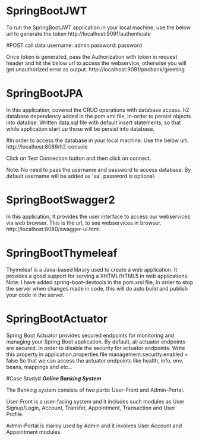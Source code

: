 # SpringBootJWT
To run the SpringBootJWT application in your local machine, use the below url to generate the token
http://localhost:9091/authenticate

#POST call data
username: admin 
password: password

Once token is generated, pass the Authorization with token in request header and hit the below url to access the webservice, otherwise you will get unauthorized error as output.
http://localhost:9091/pncbank/greeting

# SpringBootJPA
In this application, covered the CRUD operations with database access.
h2 database dependency added in the pom.xml file, in-order to persist objects into databse.
Written data.sql file with default insert statements, so that while application start up those will be persist into database.

#In order to access the database in your local machine. Use the below url.
http://localhost:8089/h2-console

Click on Test Connection button and then click on connect.

Note: No need to pass the username and password to access database. By default username will be added as 'sa'. password is optional.

# SpringBootSwagger2
In this application, It provides the user interface to access our webservices via web browser.
This is the url, to see webservices in browser. http://localhost:8080/swagger-ui.html.

# SpringBootThymeleaf
Thymeleaf is a Java-based library used to create a web application. It provides a good support for serving a XHTML/HTML5 in web applications.
Note: I have added spring-boot-devtools in the pom.xml file, In order to stop the server when changes made in code, this will do auto build and publish your code in the server.

# SpringBootActuator
Spring Boot Actuator provides secured endpoints for monitoring and managing your Spring Boot application. 
By default, all actuator endpoints are secured. In order to disable the security for actuator endpoints.
Write this property in application.properties file management.security.enabled = false
So that we can access the actuator endpoints like health, info, env, beans, mappings and etc...

#Case Study#
*****Online Banking System*****

The Banking system consists of two parts: User-Front and Admin-Portal. 

User-Front is a user-facing system and it includes such modules as User Signup/Login, Account, Transfer, 
Appointment, Transaction and User Profile. 

Admin-Portal is mainly used by Admin and it involves User Account and Appointment modules.
